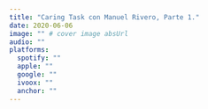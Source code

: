 ```yaml
---
title: "Caring Task con Manuel Rivero, Parte 1."
date: 2020-06-06
image: "" # cover image absUrl
audio: ""
platforms:
  spotify: ""
  apple: ""
  google: ""
  ivoox: ""
  anchor: ""
---
```


